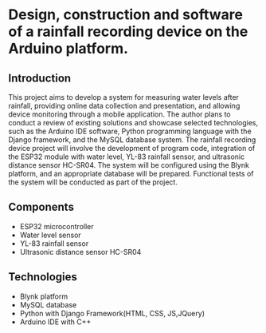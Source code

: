 # Design, construction and software of a rainfall recording device on the Arduino platform.

## Introduction

This project aims to develop a system for measuring water levels after rainfall, providing online data collection and presentation, and allowing device monitoring through a mobile application. The author plans to conduct a review of existing solutions and showcase selected technologies, such as the Arduino IDE software, Python programming language with the Django framework, and the MySQL database system. The rainfall recording device project will involve the development of program code, integration of the ESP32 module with water level, YL-83 rainfall sensor, and ultrasonic distance sensor HC-SR04. The system will be configured using the Blynk platform, and an appropriate database will be prepared. Functional tests of the system will be conducted as part of the project.

## Components

- ESP32 microcontroller
- Water level sensor
- YL-83 rainfall sensor
- Ultrasonic distance sensor HC-SR04

## Technologies

- Blynk platform
- MySQL database
- Python with Django Framework(HTML, CSS, JS,JQuery)
- Arduino IDE with C++


